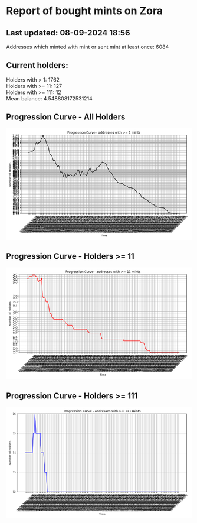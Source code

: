 # Report of bought mints on Zora
## Last updated: 08-09-2024 18:56
Addresses which minted with mint or sent mint at least once: 6084

## Current holders:
Holders with > 1: 1762  
Holders with >= 11: 127  
Holders with >= 111: 12  
Mean balance: 4.548808172531214  

## Progression Curve - All Holders
![addresses with >= 1 mint](progression_curve_all.png)
## Progression Curve - Holders >= 11
![addresses with >= 11 mints](progression_curve_gt_11.png)
## Progression Curve - Holders >= 111
![addresses with >= 111 mints](progression_curve_gt_111.png)
